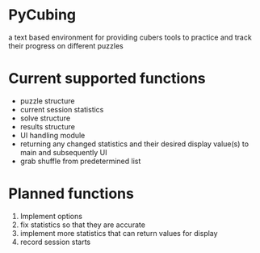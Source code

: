 # PyCubing
a text based environment for providing cubers tools to practice and track their progress on different puzzles

# Current supported functions
* puzzle structure
* current session statistics
* solve structure
* results structure
* UI handling module
* returning any changed statistics and their desired display value(s) to main and subsequently UI
* grab shuffle from predetermined list

# Planned functions
1. Implement options
2. fix statistics so that they are accurate
3. implement more statistics that can return values for display
4. record session starts
